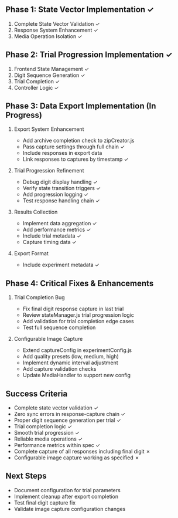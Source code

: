 ## Phase 1: State Vector Implementation ✓
1. Complete State Vector Validation ✓
2. Response System Enhancement ✓
3. Media Operation Isolation ✓

## Phase 2: Trial Progression Implementation ✓
1. Frontend State Management ✓
2. Digit Sequence Generation ✓
3. Trial Completion ✓
4. Controller Logic ✓

## Phase 3: Data Export Implementation (In Progress)
1. Export System Enhancement
   - Add archive completion check to zipCreator.js
   - Pass capture settings through full chain ✓
   - Include responses in export data
   - Link responses to captures by timestamp ✓

2. Trial Progression Refinement
   - Debug digit display handling ✓
   - Verify state transition triggers ✓
   - Add progression logging ✓
   - Test response handling chain ✓

3. Results Collection
   - Implement data aggregation ✓
   - Add performance metrics ✓
   - Include trial metadata ✓
   - Capture timing data ✓

4. Export Format
   - Include experiment metadata ✓


## Phase 4: Critical Fixes & Enhancements
1. Trial Completion Bug
   - Fix final digit response capture in last trial
   - Review stateManager.js trial progression logic
   - Add validation for trial completion edge cases
   - Test full sequence completion

2. Configurable Image Capture
   - Extend captureConfig in experimentConfig.js
   - Add quality presets (low, medium, high)
   - Implement dynamic interval adjustment
   - Add capture validation checks
   - Update MediaHandler to support new config

## Success Criteria
- Complete state vector validation ✓
- Zero sync errors in response-capture chain ✓
- Proper digit sequence generation per trial ✓
- Trial completion logic ✓
- Smooth trial progression ✓
- Reliable media operations ✓
- Performance metrics within spec ✓
- Complete capture of all responses including final digit ✗
- Configurable image capture working as specified ✗

## Next Steps
- Document configuration for trial parameters
- Implement cleanup after export completion
- Test final digit capture fix
- Validate image capture configuration changes